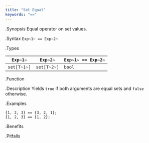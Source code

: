 ```yaml
---
title: "Set Equal"
keywords: "=="
---
```


.Synopsis
Equal operator on set values.

.Syntax
`Exp~1~ == Exp~2~`

.Types


| `Exp~1~`    |  `Exp~2~`    | `Exp~1~ == Exp~2~`  |
| --- | --- | --- |
| `set[T~1~]` |  `set[T~2~]` | `bool`                |


.Function

.Description
Yields `true` if both arguments are equal sets and `false` otherwise.

.Examples
```rascal-shell
{1, 2, 3} == {3, 2, 1};
{1, 2, 3} == {1, 2};
```

.Benefits

.Pitfalls

